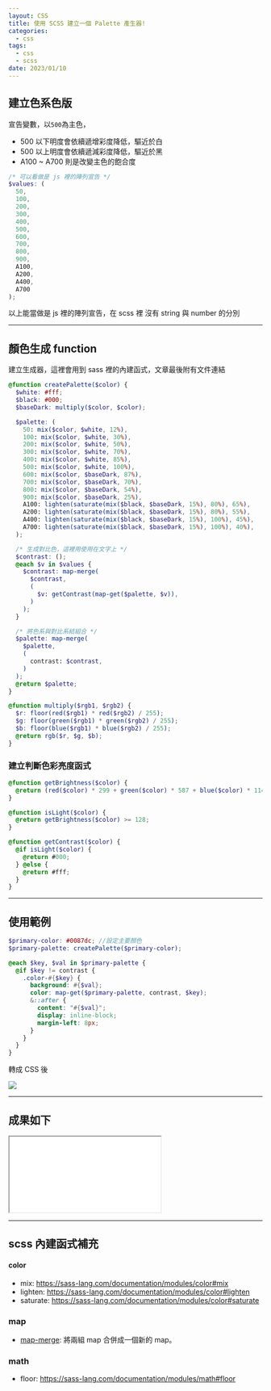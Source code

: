 ```yaml
---
layout: CSS
title: 使用 SCSS 建立一個 Palette 產生器!
categories:
  - css
tags:
  - css
  - scss
date: 2023/01/10
---
```


## 建立色系色版

宣告變數，以`500`為主色，

- 500 以下明度會依續遞增彩度降低，驅近於白
- 500 以上明度會依續遞減彩度降低，驅近於黑
- A100 ~ A700 則是改變主色的飽合度

```scss
/* 可以看做是 js 裡的陣列宣告 */
$values: (
  50,
  100,
  200,
  300,
  400,
  500,
  600,
  700,
  800,
  900,
  A100,
  A200,
  A400,
  A700
);
```

以上能當做是 js 裡的陣列宣告，在 scss 裡 沒有 string 與 number 的分別

---

## 顏色生成 function

建立生成器，這裡會用到 sass 裡的內建函式，文章最後附有文件連結

```scss
@function createPalette($color) {
  $white: #fff;
  $black: #000;
  $baseDark: multiply($color, $color);

  $palette: (
    50: mix($color, $white, 12%),
    100: mix($color, $white, 30%),
    200: mix($color, $white, 50%),
    300: mix($color, $white, 70%),
    400: mix($color, $white, 85%),
    500: mix($color, $white, 100%),
    600: mix($color, $baseDark, 87%),
    700: mix($color, $baseDark, 70%),
    800: mix($color, $baseDark, 54%),
    900: mix($color, $baseDark, 25%),
    A100: lighten(saturate(mix($black, $baseDark, 15%), 80%), 65%),
    A200: lighten(saturate(mix($black, $baseDark, 15%), 80%), 55%),
    A400: lighten(saturate(mix($black, $baseDark, 15%), 100%), 45%),
    A700: lighten(saturate(mix($black, $baseDark, 15%), 100%), 40%),
  );

  /* 生成對比色，這裡用使用在文字上 */
  $contrast: ();
  @each $v in $values {
    $contrast: map-merge(
      $contrast,
      (
        $v: getContrast(map-get($palette, $v)),
      )
    );
  }

  /* 將色系與對比系結組合 */
  $palette: map-merge(
    $palette,
    (
      contrast: $contrast,
    )
  );
  @return $palette;
}
```

```scss
@function multiply($rgb1, $rgb2) {
  $r: floor(red($rgb1) * red($rgb2) / 255);
  $g: floor(green($rgb1) * green($rgb2) / 255);
  $b: floor(blue($rgb1) * blue($rgb2) / 255);
  @return rgb($r, $g, $b);
}
```

### 建立判斷色彩亮度函式

```scss
@function getBrightness($color) {
  @return (red($color) * 299 + green($color) * 587 + blue($color) * 114) / 1000;
}

@function isLight($color) {
  @return getBrightness($color) >= 128;
}

@function getContrast($color) {
  @if isLight($color) {
    @return #000;
  } @else {
    @return #fff;
  }
}
```

---

## 使用範例

```scss
$primary-color: #0087dc; //設定主要顏色
$primary-palette: createPalette($primary-color);

@each $key, $val in $primary-palette {
  @if $key != contrast {
    .color-#{$key} {
      background: #{$val};
      color: map-get($primary-palette, contrast, $key);
      &::after {
        content: "#{$val}";
        display: inline-block;
        margin-left: 8px;
      }
    }
  }
}
```

轉成 CSS 後

<img src="https://i.imgur.com/Y30eUVN.png" />

---

## 成果如下

<iframe src="//codepen.io/mtw/embed/XWBMVKL/"></iframe>

---

## scss 內建函式補充

#### color

- mix: https://sass-lang.com/documentation/modules/color#mix
- lighten: https://sass-lang.com/documentation/modules/color#lighten
- saturate: https://sass-lang.com/documentation/modules/color#saturate

### map

- [map-merge](https://sass-lang.com/documentation/modules/map#merge): 將兩組 map 合併成一個新的 map。

### math

- floor: https://sass-lang.com/documentation/modules/math#floor
